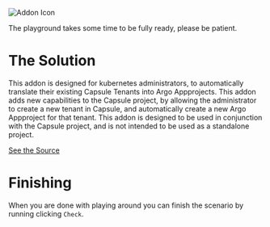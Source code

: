 ![Addon Icon](https://github.com/peak-scale/capsule-argo-addon/raw/main/docs/images/capsule-argo.png)

The playground takes some time to be fully ready, please be patient.

# The Solution

This addon is designed for kubernetes administrators, to automatically translate their existing Capsule Tenants into Argo Appprojects. This addon adds new capabilities to the Capsule project, by allowing the administrator to create a new tenant in Capsule, and automatically create a new Argo Appproject for that tenant. This addon is designed to be used in conjunction with the Capsule project, and is not intended to be used as a standalone project.

[See the Source](https://github.com/peak-scale/capsule-argo-addon)

# Finishing

When you are done with playing around you can finish the scenario by running clicking `Check`.

